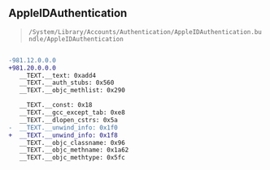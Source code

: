 ## AppleIDAuthentication

> `/System/Library/Accounts/Authentication/AppleIDAuthentication.bundle/AppleIDAuthentication`

```diff

-981.12.0.0.0
+981.20.0.0.0
   __TEXT.__text: 0xadd4
   __TEXT.__auth_stubs: 0x560
   __TEXT.__objc_methlist: 0x290

   __TEXT.__const: 0x18
   __TEXT.__gcc_except_tab: 0xe8
   __TEXT.__dlopen_cstrs: 0x5a
-  __TEXT.__unwind_info: 0x1f0
+  __TEXT.__unwind_info: 0x1f8
   __TEXT.__objc_classname: 0x96
   __TEXT.__objc_methname: 0x1a62
   __TEXT.__objc_methtype: 0x5fc

```
